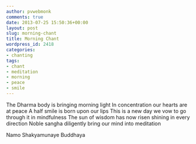 ```yaml
---
author: pvwebmonk
comments: true
date: 2013-07-25 15:50:36+00:00
layout: post
slug: morning-chant
title: Morning Chant
wordpress_id: 2418
categories:
- chanting
tags:
- chant
- meditation
- morning
- peace
- smile
---
```


The Dharma body is bringing morning light
In concentration our hearts are at peace
A half smile is born upon our lips
This is a new day we vow to go through it in mindfulness
The sun of wisdom has now risen shining in every direction
Noble sangha diligently bring our mind into meditation

Namo Shakyamunaye Buddhaya
